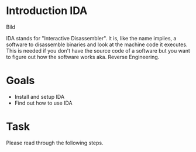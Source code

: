 # Introduction IDA
Bild

IDA stands for "Interactive Disassembler". It is, like the name implies, a software to disassemble binaries and look at the machine code it executes. This is needed if you don't have the source code of a software but you want to figure out how the software works aka. Reverse Engineering.

# Goals
 - Install and setup IDA
 - Find out how to use IDA

# Task
Please read through the following steps.